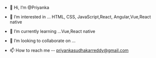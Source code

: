 - 👋 Hi, I’m @Priyanka
- 👀 I’m interested in ... HTML, CSS, JavaScript,React, Angular,Vue,React native

- 🌱 I’m currently learning ...Vue,React native
- 💞️ I’m looking to collaborate on ...
- 📫 How to reach me -- priyankasudhakarreddy@gmail.com

<!---
Priyankareddydaida/Priyankareddydaida is a ✨ special ✨ repository because its `README.md` (this file) appears on your GitHub profile.
You can click the Preview link to take a look at your changes.
--->
